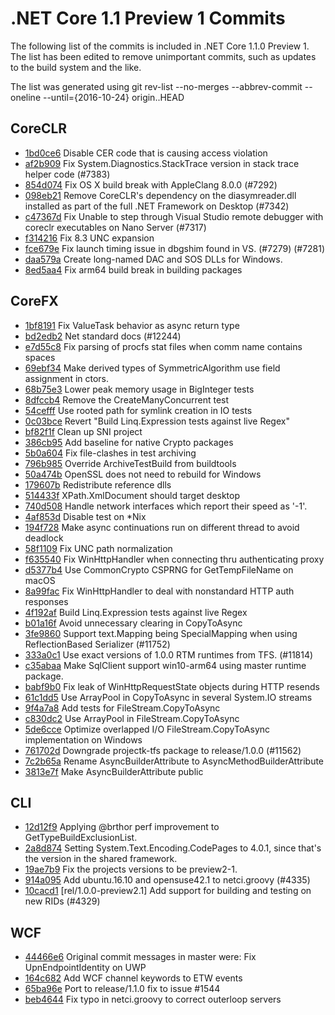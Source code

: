 # .NET Core 1.1 Preview 1 Commits

The following list of the commits is included in .NET Core 1.1.0 Preview 1. The list has been edited to remove unimportant commits, such as updates to the build system and the like. 

The list was generated using git rev-list --no-merges --abbrev-commit --oneline --until={2016-10-24} origin..HEAD

## CoreCLR

- [1bd0ce6](https://github.com/dotnet/coreclr/commit/1bd0ce6) Disable CER code that is causing access violation
- [af2b909](https://github.com/dotnet/coreclr/commit/af2b909) Fix System.Diagnostics.StackTrace version in stack trace helper code (#7383)
- [854d074](https://github.com/dotnet/coreclr/commit/854d074) Fix OS X build break with AppleClang 8.0.0 (#7292)
- [098eb21](https://github.com/dotnet/coreclr/commit/098eb21) Remove CoreCLR's dependency on the diasymreader.dll installed as part of the full .NET Framework on Desktop (#7342)
- [c47367d](https://github.com/dotnet/coreclr/commit/c47367d) Fix Unable to step through Visual Studio remote debugger with coreclr executables on Nano Server (#7317)
- [f314216](https://github.com/dotnet/coreclr/commit/f314216) Fix 8.3 UNC expansion
- [fce679e](https://github.com/dotnet/coreclr/commit/fce679e) Fix launch timing issue in dbgshim found in VS. (#7279) (#7281)
- [daa579a](https://github.com/dotnet/coreclr/commit/daa579a) Create long-named DAC and SOS DLLs for Windows.
- [8ed5aa4](https://github.com/dotnet/coreclr/commit/8ed5aa4) Fix arm64 build break in building packages

## CoreFX

- [1bf8191](https://github.com/dotnet/corefx/commit/1bf8191) Fix ValueTask behavior as async return type
- [bd2edb2](https://github.com/dotnet/corefx/commit/bd2edb2) Net standard docs (#12244)
- [e7d55c8](https://github.com/dotnet/corefx/commit/e7d55c8) Fix parsing of procfs stat files when comm name contains spaces
- [69ebf34](https://github.com/dotnet/corefx/commit/69ebf34) Make derived types of SymmetricAlgorithm use field assignment in ctors.
- [68b75e3](https://github.com/dotnet/corefx/commit/68b75e3) Lower peak memory usage in BigInteger tests
- [8dfccb4](https://github.com/dotnet/corefx/commit/8dfccb4) Remove the CreateManyConcurrent test
- [54cefff](https://github.com/dotnet/corefx/commit/54cefff) Use rooted path for symlink creation in IO tests
- [0c03bce](https://github.com/dotnet/corefx/commit/0c03bce) Revert "Build Linq.Expression tests against live Regex"
- [bf82f1f](https://github.com/dotnet/corefx/commit/bf82f1f) Clean up SNI project
- [386cb95](https://github.com/dotnet/corefx/commit/386cb95) Add baseline for native Crypto packages
- [5b0a604](https://github.com/dotnet/corefx/commit/5b0a604) Fix file-clashes in test archiving
- [796b985](https://github.com/dotnet/corefx/commit/796b985) Override ArchiveTestBuild from buildtools
- [50a474b](https://github.com/dotnet/corefx/commit/50a474b) OpenSSL does not need to rebuild for Windows
- [179607b](https://github.com/dotnet/corefx/commit/179607b) Redistribute reference dlls
- [514433f](https://github.com/dotnet/corefx/commit/514433f) XPath.XmlDocument should target desktop
- [740d508](https://github.com/dotnet/corefx/commit/740d508) Handle network interfaces which report their speed as '-1'.
- [4af853d](https://github.com/dotnet/corefx/commit/4af853d) Disable test on *Nix
- [194f728](https://github.com/dotnet/corefx/commit/194f728) Make async continuations run on different thread to avoid deadlock
- [58f1109](https://github.com/dotnet/corefx/commit/58f1109) Fix UNC path normalization
- [f635540](https://github.com/dotnet/corefx/commit/f635540) Fix WinHttpHandler when connecting thru authenticating proxy
- [d5377b4](https://github.com/dotnet/corefx/commit/d5377b4) Use CommonCrypto CSPRNG for GetTempFileName on macOS
- [8a99fac](https://github.com/dotnet/corefx/commit/8a99fac) Fix WinHttpHandler to deal with nonstandard HTTP auth responses
- [4f192af](https://github.com/dotnet/corefx/commit/4f192af) Build Linq.Expression tests against live Regex
- [b01a16f](https://github.com/dotnet/corefx/commit/b01a16f) Avoid unnecessary clearing in CopyToAsync
- [3fe9860](https://github.com/dotnet/corefx/commit/3fe9860) Support text.Mapping being SpecialMapping when using ReflectionBased Serializer (#11752)
- [333a0c1](https://github.com/dotnet/corefx/commit/333a0c1) Use exact versions of 1.0.0 RTM runtimes from TFS. (#11814)
- [c35abaa](https://github.com/dotnet/corefx/commit/c35abaa) Make SqlClient support win10-arm64 using master runtime package.
- [babf9b0](https://github.com/dotnet/corefx/commit/babf9b0) Fix leak of WinHttpRequestState objects during HTTP resends
- [61c1dd5](https://github.com/dotnet/corefx/commit/61c1dd5) Use ArrayPool in CopyToAsync in several System.IO streams
- [9f4a7a8](https://github.com/dotnet/corefx/commit/9f4a7a8) Add tests for FileStream.CopyToAsync
- [c830dc2](https://github.com/dotnet/corefx/commit/c830dc2) Use ArrayPool in FileStream.CopyToAsync
- [5de6cce](https://github.com/dotnet/corefx/commit/5de6cce) Optimize overlapped I/O FileStream.CopyToAsync implementation on Windows
- [761702d](https://github.com/dotnet/corefx/commit/761702d) Downgrade projectk-tfs package to release/1.0.0 (#11562)
- [7c2b65a](https://github.com/dotnet/corefx/commit/7c2b65a) Rename AsyncBuilderAttribute to AsyncMethodBuilderAttribute
- [3813e7f](https://github.com/dotnet/corefx/commit/3813e7f) Make AsyncBuilderAttribute public

## CLI

- [12d12f9](https://github.com/dotnet/cli/commit/12d12f9) Applying @brthor perf improvement to GetTypeBuildExclusionList.
- [2a8d874](https://github.com/dotnet/cli/commit/2a8d874) Setting System.Text.Encoding.CodePages to 4.0.1, since that's the version in the shared framework.
- [19ae7b9](https://github.com/dotnet/cli/commit/19ae7b9) Fix the projects versions to be preview2-1.
- [914a095](https://github.com/dotnet/cli/commit/914a095) Add ubuntu.16.10 and opensuse42.1 to netci.groovy (#4335)
- [10cacd1](https://github.com/dotnet/cli/commit/10cacd1) [rel/1.0.0-preview2.1] Add support for building and testing on new RIDs (#4329)

## WCF

- [44466e6](https://github.com/dotnet/wcf/commit/44466e6) Original commit messages in master were: Fix UpnEndpointIdentity on UWP
- [164c682](https://github.com/dotnet/wcf/commit/164c682) Add WCF channel keywords to ETW events
- [65ba96e](https://github.com/dotnet/wcf/commit/65ba96e) Port to release/1.1.0 fix to issue #1544
- [beb4644](https://github.com/dotnet/wcf/commit/beb4644) Fix typo in netci.groovy to correct outerloop servers
